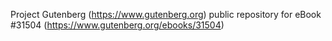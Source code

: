 Project Gutenberg (https://www.gutenberg.org) public repository for eBook #31504 (https://www.gutenberg.org/ebooks/31504)
